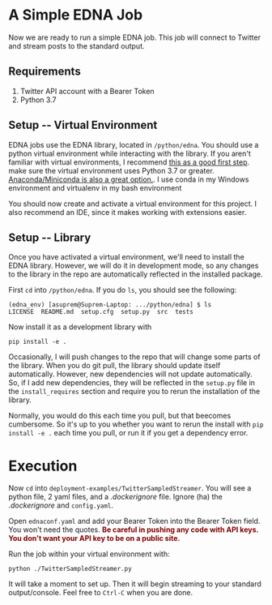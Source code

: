 # A Simple EDNA Job

Now we are ready to run a simple EDNA job. This job will connect to Twitter and stream posts to the standard output.

## Requirements

1. Twitter API account with a Bearer Token
2. Python 3.7

## Setup -- Virtual Environment

EDNA jobs use the EDNA library, located in `/python/edna`. You should use a python virtual environment while interacting with the library. If you aren't familiar with virtual environments, I recommend [this as a good first step](https://realpython.com/python-virtual-environments-a-primer/). make sure the virtual environment uses Python 3.7 or greater. [Anaconda/Miniconda is also a great option.](https://docs.conda.io/en/latest/miniconda.html). I use conda in my Windows environment and virtualenv in my bash environment

You should now create and activate a virtual environment for this project. I also recommend an IDE, since it makes working with extensions easier.

## Setup -- Library

Once you have activated a virtual environment, we'll need to install the EDNA library. However, we will do it in development mode, so any changes to the library in the repo are automatically reflected in the installed package.

First `cd` into `/python/edna`. If you do `ls`, you should see the following:

```
(edna_env) [asuprem@Suprem-Laptop: .../python/edna] $ ls
LICENSE  README.md  setup.cfg  setup.py  src  tests
```

Now install it as a development library with 

```
pip install -e .
```

Occasionally, I will push changes to the repo that will change some parts of the library. When you do git pull, the library should update itself automatically. However, new dependencies will not update automatically. So, if I add new dependencies, they will be reflected in the `setup.py` file in the `install_requires` section and require you to rerun the installation of the library.

Normally, you would do this each time you pull, but that beecomes cumbersome. So it's up to you whether you want to rerun the install with `pip install -e .` each time you pull, or run it if you get a dependency error.

# Execution

Now `cd` into `deployment-examples/TwitterSampledStreamer`. You will see a python file, 2 yaml files, and a *.dockerignore* file. Ignore (ha) the *.dockerignore* and `config.yaml`. 

Open `ednaconf.yaml` and add your Bearer Token into the Bearer Token field. You won't need the quotes. **<span style="color:maroon">Be careful in pushing any code with API keys. You don't want your API key to be on a public site.</span>**

Run the job within your virtual environment with:

```
python ./TwitterSampledStreamer.py
```

It will take a moment to set up. Then it will begin streaming to your standard output/console. Feel free to `Ctrl-C` when you are done.

